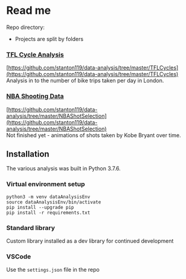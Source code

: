 # Read me

Repo directory:  
* Projects are split by folders


### [TFL Cycle Analysis](TFLCycles/)
<!-- Skills: data visualisation, regression -->
[https://github.com/stanton119/data-analysis/tree/master/TFLCycles](https://github.com/stanton119/data-analysis/tree/master/TFLCycles)  
Analysis in to the number of bike trips taken per day in London.  


### [NBA Shooting Data](NBAShotSelection/)
[https://github.com/stanton119/data-analysis/tree/master/NBAShotSelection](https://github.com/stanton119/data-analysis/tree/master/NBAShotSelection)  
Not finished yet - animations of shots taken by Kobe Bryant over time.  



## Installation
The various analysis was built in Python 3.7.6.

### Virtual environment setup  
```
python3 -m venv dataAnalysisEnv
source dataAnalysisEnv/bin/activate
pip install --upgrade pip
pip install -r requirements.txt
```

### Standard library
Custom library installed as a dev library for continued development

### VSCode
Use the `settings.json` file in the repo